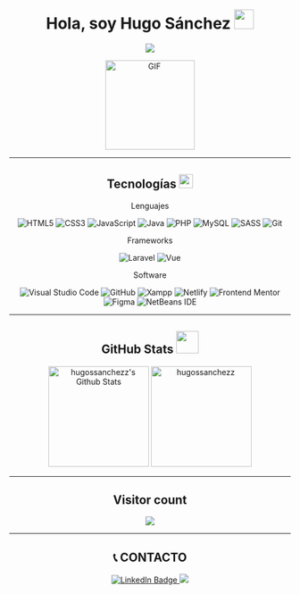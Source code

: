 
# <div align="center"><b>Hola, soy Hugo Sánchez</b> <img src="https://media.giphy.com/media/hvRJCLFzcasrR4ia7z/giphy.gif" width="35"></div>

<p align="center">
  <a href="https://github.com/DenverCoder1/readme-typing-svg">
    <img src="https://readme-typing-svg.herokuapp.com?lines=Bienvenido+a+mi+Github;Estudiante+de+CFGS+Desarrollo+Web;Always%20learning%20new%20things&center=true&width=380&height=45">
  </a>
</p>

<p align="center">
  <img alt="GIF" height="160px" src="https://media.giphy.com/media/Ah3zHH7hvsSB2/giphy.gif" />
</p>

---

## <div align="center"> Tecnologías <img src="https://media2.giphy.com/media/QssGEmpkyEOhBCb7e1/giphy.gif?cid=ecf05e47a0n3gi1bfqntqmob8g9aid1oyj2wr3ds3mg700bl&rid=giphy.gif" width="25"></div>

<p align="center"> Lenguajes </p>
<p align="center">
  
  <img src="https://img.shields.io/badge/HTML5%20-%23E34F26.svg?style=for-the-badge&logo=html5&logoColor=white" alt="HTML5">
  <img src="https://img.shields.io/badge/CSS%20-%231572B6.svg?style=for-the-badge&logo=css3&logoColor=white" alt="CSS3">
  <img src="https://img.shields.io/badge/JavaScript%20-%23F7DF1E.svg?style=for-the-badge&logo=javascript&logoColor=black" alt="JavaScript">
  <img src="https://img.shields.io/badge/java-%23ED8B00.svg?style=for-the-badge&logo=openjdk&logoColor=white" alt="Java">
  <img src="https://img.shields.io/badge/PHP-777BB4?style=for-the-badge&logo=php&logoColor=white" alt="PHP">
  <img src="https://img.shields.io/badge/mysql-4479A1.svg?style=for-the-badge&logo=mysql&logoColor=white" alt="MySQL">
  <img src="https://img.shields.io/badge/SASS-hotpink.svg?style=for-the-badge&logo=SASS&logoColor=white" alt="SASS">
  <img src="https://img.shields.io/badge/git-%23F05033.svg?style=for-the-badge&logo=git&logoColor=white" alt="Git">
</p>

<p align="center"> Frameworks </p>
<p align="center">
  <img src="https://img.shields.io/badge/laravel-%23FF2D20.svg?style=for-the-badge&logo=laravel&logoColor=white" alt="Laravel">
  <img src="https://img.shields.io/badge/vuejs-%2335495e.svg?style=for-the-badge&logo=vuedotjs&logoColor=%234FC08D" alt="Vue">
  <!-- <img src="https://img.shields.io/badge/angular-%23DD0031.svg?style=for-the-badge&logo=angular&logoColor=white" alt="Angular"> -->
</p>
<p align="center"> Software </p>
<p align="center">
  <img src="https://img.shields.io/badge/Visual%20Studio%20Code-0078d7.svg?style=for-the-badge&logo=visual-studio-code&logoColor=white" alt="Visual Studio Code">
  <img src="https://img.shields.io/badge/github-%23121011.svg?style=for-the-badge&logo=github&logoColor=white" alt="GitHub">
  <img src="https://img.shields.io/badge/Xampp-F37623?style=for-the-badge&logo=xampp&logoColor=white" alt="Xampp">
  <img src="https://img.shields.io/badge/netlify-%23000000.svg?style=for-the-badge&logo=netlify&logoColor=#00C7B7" alt="Netlify">
  <img src="https://img.shields.io/badge/Frontend%20Mentor-informational?style=for-the-badge&logo=frontendmentor" alt="Frontend Mentor">
  <img src="https://img.shields.io/badge/figma-%23F24E1E.svg?style=for-the-badge&logo=figma&logoColor=white" alt="Figma">
  <img src="https://img.shields.io/badge/NetBeansIDE-1B6AC6.svg?style=for-the-badge&logo=apache-netbeans-ide&logoColor=white" alt="NetBeans IDE">
</p>


  
---

## <div align="center"> GitHub Stats <img src="https://github.com/7oSkaaa/7oSkaaa/blob/main/Images/Statistics.gif?raw=true" width="40"></div>

<p align="center">
  <img height="180px" src="https://github-readme-stats.vercel.app/api/top-langs?username=hugossanchezz&show_icons=true&theme=dark&locale=es&layout=compact" alt="hugossanchezz's Github Stats">
  <img height="180px" src="https://github-readme-stats.vercel.app/api?username=hugossanchezz&show_icons=true&theme=dark&locale=es" alt="hugossanchezz">
</p>

---

## <div align="center"> Visitor count </div>

<p align="center">
  <img src="https://profile-counter.glitch.me/hugossanchezz/count.svg"/>
</p>

---

## <div align="center">📞 CONTACTO</div>

<p align="center">
  <a href="https://www.linkedin.com/in/hugossanchezz/">
    <img src="https://img.shields.io/badge/linkedin-%230077B5.svg?style=for-the-badge&logo=linkedin&logoColor=white" alt="LinkedIn Badge">
  </a>

  <a href="https://www.frontendmentor.io/profile/hugossanchezz">
    <img src="https://img.shields.io/badge/Frontend%20Mentor-informational?style=for-the-badge&logo=frontendmentor">
  </a>
</p>

